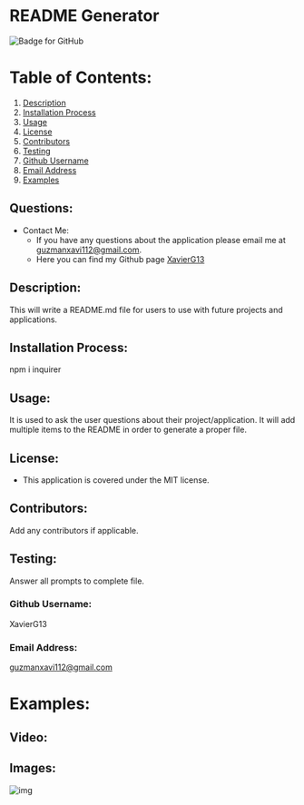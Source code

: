 # README Generator
  ![Badge for GitHub](https://img.shields.io/static/v1?label=MIT&message=License&color=blue)

  # Table of Contents:

  1. [Description](#description)
  2. [Installation Process](#installation-process)
  3. [Usage](#usage)
  4. [License](#license)
  5. [Contributors](#contributors)
  6. [Testing](#testing)
  7. [Github Username](#github-username)
  8. [Email Address](#email-address)
  9. [Examples](#examples)

## Questions:
- Contact Me:
  - If you have any questions about the application please email me at guzmanxavi112@gmail.com.
  - Here you can find my Github page [XavierG13](https://github.com/XavierG13)

## Description:
  This will write a README.md file for users to use with future projects and applications.

## Installation Process:
  npm i inquirer

## Usage:
  It is used to ask the user questions about their project/application. It will add multiple items to the README in order to generate a proper file.

## License:
  - This application is covered under the MIT license.
  
## Contributors:
  Add any contributors if applicable.

## Testing:
  Answer all prompts to complete file.

### Github Username:
  XavierG13

### Email Address:
  guzmanxavi112@gmail.com

# Examples:

## Video:

## Images:
  ![img]()
